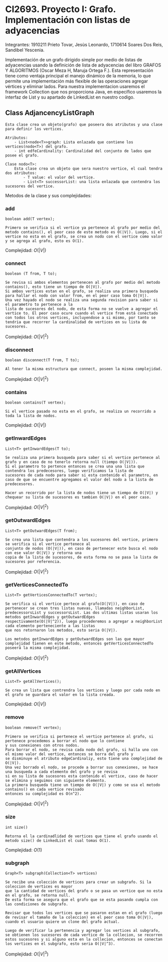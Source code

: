 # CI2693. Proyecto I: Grafo. Implementación con listas de adyacencias

Integrantes:
    1910211 Prieto Tovar, Jesùs Leonardo,
    1710614 Soares Dos Reis, Sandibel Yescenia.
    
Implementación de un grafo dirigido simple por medio de listas de adyacencias usando la definición de lista de adyacencias del libro GRAFOS Y ALGORITMOS (Oscar Meza H, Maruja Ortega F.). Esta representación tiene como ventaja principal el manejo dinámico de la memoria, lo que permite una implementación más flexible de  las operaciones agregar vértices y eliminar lados.
Para nuestra implementacion usaremos el framework Collection que nos proporciona Java, en específico usaremos la interfaz de List y su apartado de LinkedList en nuestro codigo.

## Class AdjancencyListGraph
    Esta clase crea un objeto(grafo) que poseera dos atributos y una clase para definir los vertices.
    
    Atributos:
        - List<node<T>>graph: Lista enlazada que contiene los vertices(nodo<T>) del grafo.
        - int edfeCardinality: Cardinalidad del conjunto de lados que posee el grafo.
        
    Clase nodo<T>:
        Esta clase crea un objeto que sera nuestro vertice, el cual tendra dos atributos: 
            - T value: el valor del vertice.
            - List<T> successorList: una lista enlazada que contendra los sucesores del vertice. 

Metodos de la clase y sus complejidades:

### add
    boolean add(T vertex);
    
    Primero se verifica si el vertice ya pertenece al grafo por medio del metodo contains(), el peor caso de este metodo es O(|V|). Luego, si el vertice no esta en el grafo, se crea un nodo con el vertice como valor y se agrega al grafo, esto es O(1).

Complejidad: $O(|V|)$

### connect
    boolean (T from, T to);
    
    Se revisa si ambos elementos pertenecen al grafo por medio del metodo contains(), esto tiene un tiempo de O(|V|).
    Si ambos vertices estan en el grafo, se realiza una primera busqueda para hallar el nodo con valor from, en el peor caso toma O(|V|).
    Una vez hayado el nodo se realiza una segunda revision para saber si el parametro to pertenece a la 
    lista de sucesores del nodo, de esta forma no se vuelve a agregar el vertice to. El peor caso ocure cuando el vertice from está conectado con todos los otros vertices, incluyendose a si mismo, por tanto se tendria que recorrer la cardinalidad de vertices en su lista de sucesores.

Complejidad: $O(|V|^2)$

### disconnect
    boolean disconnect(T from, T to);
    
    Al tener la misma estructura que connect, poseen la misma complejidad.
Complejidad: $O(|V|^2)$

### contains
    boolean contains(T vertex);
    
    Si el vertice pasado no esta en el grafo, se realiza un recorrido a toda la lista de nodos.
Complejidad: $O(|V|)$

### getInwardEdges
    List<T> getInwardEdges(T to);
    
    Se realiza una primera busqueda para saber si el vertice pertenece al grafo y en caso de no tenerlo retorna null (tiempo O(|V|)).
    Si el parametro to pertence entonces se crea una una lista que contendra los predecesores, luego verificamos la lista de 
    sucesores de cada nodo para saber si esta contenido el parametro, en caso de que se encuentre agregamos el valor del nodo a la lista de predecesores. 
    
    Hacer un recorrido por la lista de nodos tiene un tiempo de O(|V|) y chequear su lista de sucesores es tambien O(|V|) en el peor caso.
Complejidad: $O(|V|^2)$

### getOutwardEdges
    List<T> getOutwardEdges(T from);
    
    Se crea una lista que contendra a los sucesores del vertice, primero se verifica si el vertice pertenece al 
    conjunto de nodos (O(|V|)), en caso de pertenecer este busca el nodo con ese valor O(|V|) y retorna una 
    copia de la lista de sucesores, de esta forma no se pasa la lista de sucesores por referencia.
Complejidad: $O(|V|^2)$

### getVerticesConnectedTo
    List<T> getVerticesConnectedTo(T vertex);
    
    Se verifica si el vertice pertece al grafo(O(|V|)), en caso de pertenecer se crean tres listas nuevas, llamadas neighborList,
    predecessorsList y successorsList. Las dos ultimas listas usaran los metodos getInwardEdges y getOutwardEdges 
    respectivamente(O(|V|^2)), luego procederemos a agregar a neighborList cada elemento perteneciente a las listas 
    que nos retornaron los metodos, esto seria O(|V|). 

    Los metodos getInwardEdges y getOutwardEdges son las que mayor complejidad tienen en este metodo, entonces getVerticesConnectedTo
    poseerá la misma complejidad.
Complejidad: $O(|V|^2)$

### getAllVertices
    List<T> getAllVertices();

    Se crea un lista que contrendra los vertices y luego por cada nodo en el grafo se guardara el valor en la lista creada.
Complejidad: $O(|V|)$

### remove
    boolean remove(T vertex);
    
    Primero se verifica si pertenece el vertice pertenece al grafo, si pertenece procedemos a borrar el nodo que lo contiene 
    y sus conexiones con otros nodos.
    Para borrar el nodo, se revisa cada nodo del grafo, si halla uno con el mismo valor del vertice, entonces se borra del grafo y
    se disminuye el atributo edgeCardinaliy, esto tiene una complejidad de O(|V|).
    Una vez borrado el nodo, se procede a borrar sus conexiones, se hace una busqueda a cada elemento del grafo y se revisa 
    si en su lista de sucesores esta contenido el vertice, caso de hacer se elimina y seguimos con siguiente elemento. 
    La primera busqueda tiene un tiempo de O(|V|) y como se usa el metodo contains() en cada vertice revisado 
    entonces su complejidad es O(n^2). 
Complejidad: $O(|V|^2)$

### size
    int size()
    
    Retorna el la cardinadlidad de vertices que tiene el grafo usando el metodo size() de LinkedList el cual tomas O(1).
Complejidad: $O(1)$

### subgraph
    Graph<T> subgraph(Collection<T> vertices)

    Se recibe una colección de vertices para crear un subgrafo. Si la coleccion de vertices es mayor 
    que la cantidad de vertices del grafo o se pasa un vertice que no esta en el grafo, se retorna null.
    De esta forma se asegura que el grafo que se esta pasando cumpla con las condiciones de subgrafo.

    Revisar que todos los vertices que se pasaron estan en el grafo (luego de revisar el tamaño de la coleccion) en el peor caso toma O(|V|), cuando el usuario quiere un clone del grafo actual.

    Luego de verificar la pertenencia y agregar los vertices al subgrafo, se obtienen los sucesores de cada vertice de la collecion, se recorren estos sucesores y si alguno esta en la collecion, entonces se conectan los vertices en el subgrafo, esto seria O(|V|^3).

Complejidad: $O(|V|^3)$
